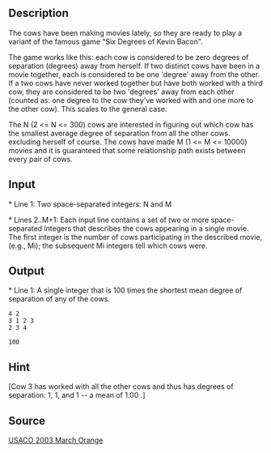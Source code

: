 <h2>Description</h2><p>The cows have been making movies lately, so they are ready to play a variant of the famous game "Six Degrees of Kevin Bacon".
</p>
The game works like this: each cow is considered to be zero degrees of separation (degrees) away from herself. If two distinct cows have been in a movie together, each is considered to be one 'degree' away from the other.  If a two cows have never worked together but have both worked with a third cow, they are considered to be two 'degrees' away from each other (counted as: one degree to the cow they've worked with and one more to the other cow).  This scales to the general case.

The N (2 &lt;= N &lt;= 300) cows are interested in figuring out which cow has the smallest average degree of separation from all the other cows. excluding herself of course. The cows have made M (1 &lt;= M &lt;= 10000) movies and it is guaranteed that some relationship path exists between every pair of cows.
<h2>Input</h2><p>* Line 1: Two space-separated integers: N and M
</p>
* Lines 2..M+1: Each input line contains a set of two or more space-separated integers that describes the cows appearing in a single movie.  The first integer is the number of cows participating in the described movie, (e.g., Mi); the subsequent Mi integers tell which cows were.
<h2>Output</h2><p>* Line 1: A single integer that is 100 times the shortest mean degree of separation of any of the cows.
</p><pre><code class="language-input1">4 2
3 1 2 3
2 3 4
</code></pre><pre><code class="language-output1">100
</code></pre><h2>Hint</h2><p>[Cow 3 has worked with all the other cows and thus has degrees of separation: 1, 1, and 1 -- a mean of 1.00 .]
</p><h2>Source</h2><a href="searchproblem?field=source&amp;key=USACO+2003+March+Orange">USACO 2003 March Orange</a>